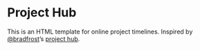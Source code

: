# Project Hub

This is an HTML template for online project timelines. Inspired by [@bradfrost](twitter.com/brad_frost)’s [project hub](https://github.com/bradfrost/project-hub).
